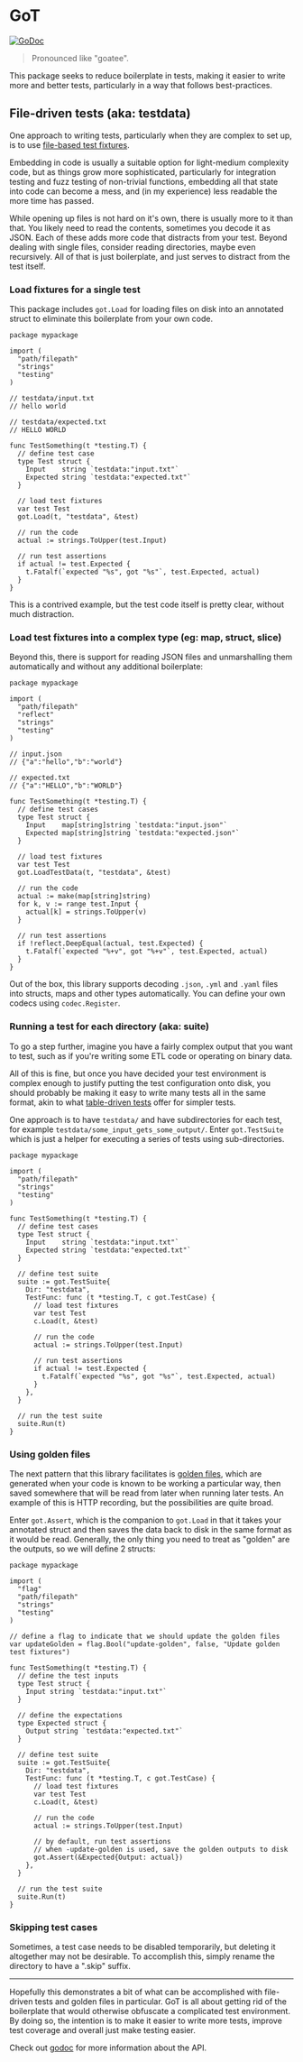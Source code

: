 # GoT

[![GoDoc][godoc-badge]][godoc]

> Pronounced like "goatee".

This package seeks to reduce boilerplate in tests, making it easier to write more
and better tests, particularly in a way that follows best-practices.

## File-driven tests (aka: testdata)

One approach to writing tests, particularly when they are complex to set up, is
to use [file-based test fixtures][dave-cheney-test-fixtures].

Embedding in code is usually a suitable option for light-medium complexity code,
but as things grow more sophisticated, particularly for integration testing and
fuzz testing of non-trivial functions, embedding all that state into code can
become a mess, and (in my experience) less readable the more time has passed.

While opening up files is not hard on it's own, there is usually more to it than
that. You likely need to read the contents, sometimes you decode it as JSON. Each
of these adds more code that distracts from your test. Beyond dealing with single
files, consider reading directories, maybe even recursively. All of that is just
boilerplate, and just serves to distract from the test itself.

### Load fixtures for a single test

This package includes `got.Load` for loading files on disk into an annotated
struct to eliminate this boilerplate from your own code.

```golang
package mypackage

import (
  "path/filepath"
  "strings"
  "testing"
)

// testdata/input.txt
// hello world

// testdata/expected.txt
// HELLO WORLD

func TestSomething(t *testing.T) {
  // define test case
  type Test struct {
    Input    string `testdata:"input.txt"`
    Expected string `testdata:"expected.txt"`
  }

  // load test fixtures
  var test Test
  got.Load(t, "testdata", &test)

  // run the code
  actual := strings.ToUpper(test.Input)

  // run test assertions
  if actual != test.Expected {
    t.Fatalf(`expected "%s", got "%s"`, test.Expected, actual)
  }
}
```

This is a contrived example, but the test code itself is pretty clear, without
much distraction.

### Load test fixtures into a complex type (eg: map, struct, slice)

Beyond this, there is support for reading JSON files and unmarshalling them
automatically and without any additional boilerplate:

```golang
package mypackage

import (
  "path/filepath"
  "reflect"
  "strings"
  "testing"
)

// input.json
// {"a":"hello","b":"world"}

// expected.txt
// {"a":"HELLO","b":"WORLD"}

func TestSomething(t *testing.T) {
  // define test cases
  type Test struct {
    Input    map[string]string `testdata:"input.json"`
    Expected map[string]string `testdata:"expected.json"`
  }

  // load test fixtures
  var test Test
  got.LoadTestData(t, "testdata", &test)

  // run the code
  actual := make(map[string]string)
  for k, v := range test.Input {
    actual[k] = strings.ToUpper(v)
  }

  // run test assertions
  if !reflect.DeepEqual(actual, test.Expected) {
    t.Fatalf(`expected "%+v", got "%+v"`, test.Expected, actual)
  }
}
```

Out of the box, this library supports decoding `.json`, `.yml` and `.yaml` files
into structs, maps and other types automatically. You can define your own codecs
using `codec.Register`.

### Running a test for each directory (aka: suite)

To go a step further, imagine you have a fairly complex output that you want to
test, such as if you're writing some ETL code or operating on binary data.

All of this is fine, but once you have decided your test environment is complex
enough to justify putting the test configuration onto disk, you should probably
be making it easy to write many tests all in the same format, akin to what
[table-driven tests][table-driven-tests] offer for simpler tests.

One approach is to have `testdata/` and have subdirectories for each test, for
example `testdata/some_input_gets_some_output/`. Enter `got.TestSuite` which is
just a helper for executing a series of tests using sub-directories.

```golang
package mypackage

import (
  "path/filepath"
  "strings"
  "testing"
)

func TestSomething(t *testing.T) {
  // define test cases
  type Test struct {
    Input    string `testdata:"input.txt"`
    Expected string `testdata:"expected.txt"`
  }

  // define test suite
  suite := got.TestSuite{
    Dir: "testdata",
    TestFunc: func (t *testing.T, c got.TestCase) {
      // load test fixtures
      var test Test
      c.Load(t, &test)

      // run the code
      actual := strings.ToUpper(test.Input)

      // run test assertions
      if actual != test.Expected {
        t.Fatalf(`expected "%s", got "%s"`, test.Expected, actual)
      }
    },
  }

  // run the test suite
  suite.Run(t)
}
```

### Using golden files

The next pattern that this library facilitates is [golden files][golden-files],
which are generated when your code is known to be working a particular way, then
saved somewhere that will be read from later when running later tests. An
example of this is HTTP recording, but the possibilities are quite broad.

Enter `got.Assert`, which is the companion to `got.Load` in that it takes your
annotated struct and then saves the data back to disk in the same format as it
would be read. Generally, the only thing you need to treat as "golden" are the
outputs, so we will define 2 structs:

```golang
package mypackage

import (
  "flag"
  "path/filepath"
  "strings"
  "testing"
)

// define a flag to indicate that we should update the golden files
var updateGolden = flag.Bool("update-golden", false, "Update golden test fixtures")

func TestSomething(t *testing.T) {
  // define the test inputs
  type Test struct {
    Input string `testdata:"input.txt"`
  }

  // define the expectations
  type Expected struct {
    Output string `testdata:"expected.txt"`
  }

  // define test suite
  suite := got.TestSuite{
    Dir: "testdata",
    TestFunc: func (t *testing.T, c got.TestCase) {
      // load test fixtures
      var test Test
      c.Load(t, &test)

      // run the code
      actual := strings.ToUpper(test.Input)

      // by default, run test assertions
      // when -update-golden is used, save the golden outputs to disk
      got.Assert(&Expected{Output: actual})
    },
  }

  // run the test suite
  suite.Run(t)
}
```

### Skipping test cases

Sometimes, a test case needs to be disabled temporarily, but deleting it
altogether may not be desirable. To accomplish this, simply rename the directory
to have a ".skip" suffix.

---

Hopefully this demonstrates a bit of what can be accomplished with file-driven
tests and golden files in particular. GoT is all about getting rid of the
boilerplate that would otherwise obfuscate a complicated test environment. By
doing so, the intention is to make it easier to write more tests, improve test
coverage and overall just make testing easier.

Check out [godoc][godoc] for more information about the API.

[dave-cheney-test-fixtures]: https://dave.cheney.net/2016/05/10/test-fixtures-in-
[golden-files]: https://ieftimov.com/post/testing-in-go-golden-files/
[table-driven-tests]: https://dave.cheney.net/2019/05/07/prefer-table-driven-tests
[godoc]: https://godoc.org/github.com/dominicbarnes/got
[godoc-badge]: https://godoc.org/github.com/dominicbarnes/got?status.svg
